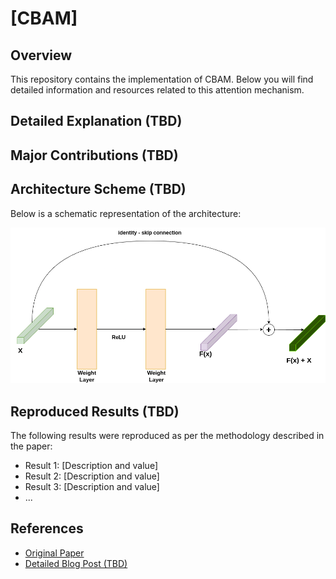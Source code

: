 # [CBAM]

## Overview
This repository contains the implementation of CBAM. Below you will find detailed information and resources related to this attention mechanism.

## Detailed Explanation (TBD)

## Major Contributions (TBD)

## Architecture Scheme (TBD)
Below is a schematic representation of the architecture:

![Architecture Scheme](https://github.com/GuidoManni/DeepLearningImplementation/blob/main/Architectures/ResNet/src/ResNet_building_block.png)

## Reproduced Results (TBD)
The following results were reproduced as per the methodology described in the paper:
- Result 1: [Description and value]
- Result 2: [Description and value]
- Result 3: [Description and value]
- ...

## References
- [Original Paper](https://arxiv.org/abs/1807.06521)
- [Detailed Blog Post (TBD)]()
